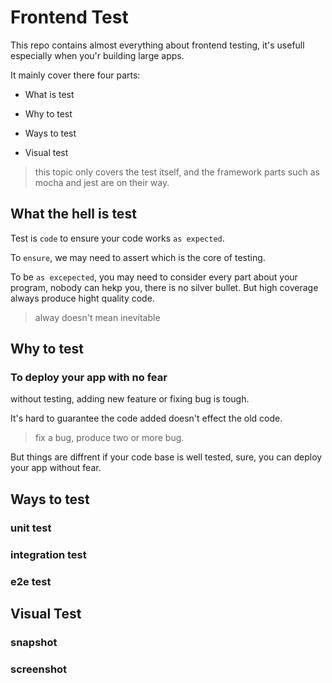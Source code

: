 # Frontend Test
This repo contains almost everything about frontend  testing, it's usefull especially when you'r building large apps.

It mainly cover there four parts:

* What is test

* Why to test

* Ways to test

* Visual test

> this topic only covers the test itself, and the framework parts such as mocha and jest are on their way.
## What the hell is test
Test is `code` to ensure your code works `as expected`.

To `ensure`, we may need to assert which is the core of testing.

To be `as excepected`, you may need to consider every part about your program, nobody can hekp you,
there is no silver bullet. But high coverage always produce hight quality code.

> alway doesn't mean inevitable
## Why to test

### To deploy your app with no fear
without testing, adding new feature or fixing bug is tough.

It's hard to guarantee the code added doesn't effect the old code.
> fix a bug, produce two or more bug.

But things are diffrent if your code base is well tested,
sure, you can deploy your app without fear.
## Ways to test
### unit test

### integration test

### e2e test

## Visual Test

### snapshot
### screenshot


